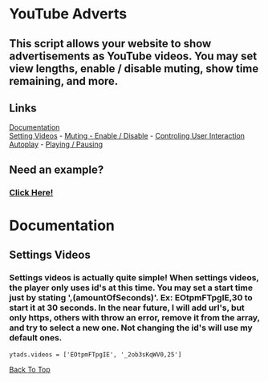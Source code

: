 # YouTube Adverts
## This script allows your website to show advertisements as YouTube videos. You may set view lengths, enable / disable muting, show time remaining, and more.
## Links
[Documentation](#documentation) \
[Setting Videos](#setting-videos) - [Muting - Enable / Disable](#muting) - [Controling User Interaction](#controlling-user-interaction) \
[Autoplay](#autoplay) - [Playing / Pausing](#playing-pausing)
## Need an example?
### [Click Here!](https://darkheart527.github.io/ytads/example)

# Documentation
## Settings Videos
### Settings videos is actually quite simple! When settings videos, the player only uses id's at this time. You may set a start time just by stating ',(amountOfSeconds)'. Ex: EOtpmFTpgIE,30 to start it at 30 seconds. In the near future, I will add url's, but only https, others with throw an error, remove it from the array, and try to select a new one. Not changing the id's will use my default ones.
```
ytads.videos = ['EOtpmFTpgIE', '_2ob3sKqWV0,25']
```
[Back To Top](#youtube-adverts)
